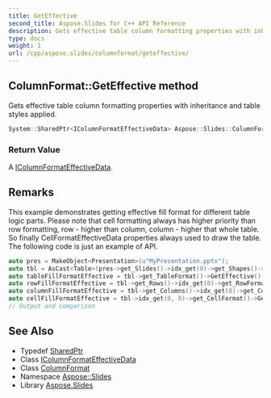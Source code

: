```yaml
---
title: GetEffective
second_title: Aspose.Slides for C++ API Reference
description: Gets effective table column formatting properties with inheritance and table styles applied.
type: docs
weight: 1
url: /cpp/aspose.slides/columnformat/geteffective/
---
```

## ColumnFormat::GetEffective method


Gets effective table column formatting properties with inheritance and table styles applied.

```cpp
System::SharedPtr<IColumnFormatEffectiveData> Aspose::Slides::ColumnFormat::GetEffective() override
```


### Return Value

A [IColumnFormatEffectiveData](../../icolumnformateffectivedata/).
## Remarks



This example demonstrates getting effective fill format for different table logic parts. Please note that cell formatting always has higher priority than row formatting, row - higher than column, column - higher that whole table. So finally CellFormatEffectiveData properties always used to draw the table. The following code is just an example of API. 
```cpp
auto pres = MakeObject<Presentation>(u"MyPresentation.pptx");
auto tbl = AsCast<Table>(pres->get_Slides()->idx_get(0)->get_Shapes()->idx_get(0));
auto tableFillFormatEffective = tbl->get_TableFormat()->GetEffective()->get_FillFormat();
auto rowFillFormatEffective = tbl->get_Rows()->idx_get(0)->get_RowFormat()->GetEffective()->get_FillFormat();
auto columnFillFormatEffective = tbl->get_Columns()->idx_get(0)->get_ColumnFormat()->GetEffective()->get_FillFormat();
auto cellFillFormatEffective = tbl->idx_get(0, 0)->get_CellFormat()->GetEffective()->get_FillFormat();
// Output and comparison
```

## See Also

* Typedef [SharedPtr](../../../system/sharedptr/)
* Class [IColumnFormatEffectiveData](../../icolumnformateffectivedata/)
* Class [ColumnFormat](../)
* Namespace [Aspose::Slides](../../)
* Library [Aspose.Slides](../../../)
